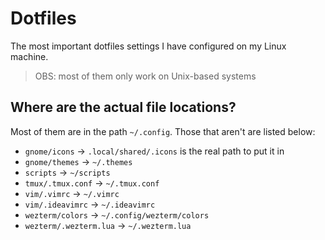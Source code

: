 # Dotfiles
The most important dotfiles settings I have configured on my Linux machine.

> OBS: most of them only work on Unix-based systems

## Where are the actual file locations?
Most of them are in the path `~/.config`. Those that aren't are listed below:

- `gnome/icons` -> `.local/shared/.icons` is the real path to put it in
- `gnome/themes` -> `~/.themes`
- `scripts` -> `~/scripts`
- `tmux/.tmux.conf` -> `~/.tmux.conf`
- `vim/.vimrc` -> `~/.vimrc`
- `vim/.ideavimrc` -> `~/.ideavimrc`
- `wezterm/colors` -> `~/.config/wezterm/colors`
- `wezterm/.wezterm.lua` -> `~/.wezterm.lua`
